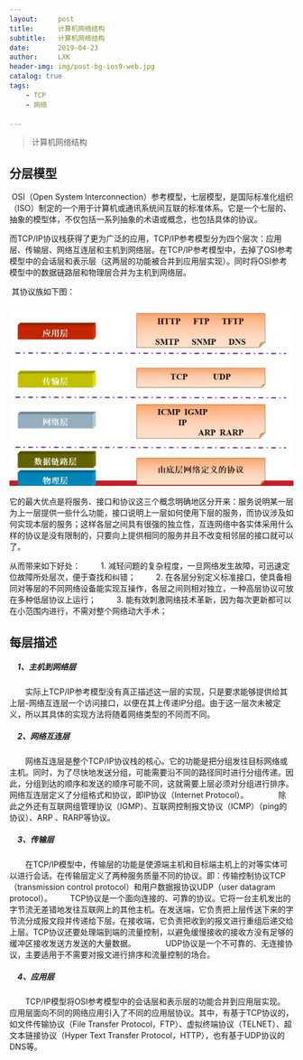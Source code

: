 ```yaml
---
layout:     post
title:      计算机网络结构
subtitle:   计算机网络结构
date:       2019-04-23
author:     LXK
header-img: img/post-bg-ios9-web.jpg
catalog: true
tags:
    - TCP
    - 网络

---
```


> 计算机网络结构



## 分层模型

​	OSI（Open System Interconnection）参考模型，七层模型，是国际标准化组织（ISO）制定的一个用于计算机或通讯系统间互联的标准体系。它是一个七层的、抽象的模型体，不仅包括一系列抽象的术语或概念，也包括具体的协议。 

​	而TCP/IP协议栈获得了更为广泛的应用，TCP/IP参考模型分为四个层次：应用层、传输层、网络互连层和主机到网络层。在TCP/IP参考模型中，去掉了OSI参考模型中的会话层和表示层（这两层的功能被合并到应用层实现）。同时将OSI参考模型中的数据链路层和物理层合并为主机到网络层。

​	其协议族如下图：

![image](https://raw.githubusercontent.com/liuxiaokaiA/liuxiaokaia.github.io/master/img/tcpip.jpg)

​	它的最大优点是将服务、接口和协议这三个概念明确地区分开来：服务说明某一层为上一层提供一些什么功能，接口说明上一层如何使用下层的服务，而协议涉及如何实现本层的服务；这样各层之间具有很强的独立性，互连网络中各实体采用什么样的协议是没有限制的，只要向上提供相同的服务并且不改变相邻层的接口就可以了。

从而带来如下好处： 　　 
 	1. 减轻问题的复杂程度，一旦网络发生故障，可迅速定位故障所处层次，便于查找和纠错； 　　 
 	2. 在各层分别定义标准接口，使具备相同对等层的不同网络设备能实现互操作，各层之间则相对独立，一种高层协议可放在多种低层协议上运行； 　　 
 	3. 能有效刺激网络技术革新，因为每次更新都可以在小范围内进行，不需对整个网络动大手术； 　　 



## 每层描述

##### 　1、主机到网络层　　

　　实际上TCP/IP参考模型没有真正描述这一层的实现，只是要求能够提供给其上层-网络互连层一个访问接口，以便在其上传递IP分组。由于这一层次未被定义，所以其具体的实现方法将随着网络类型的不同而不同。　　

##### 　2、网络互连层　　

　　网络互连层是整个TCP/IP协议栈的核心。它的功能是把分组发往目标网络或主机。同时，为了尽快地发送分组，可能需要沿不同的路径同时进行分组传递。因此，分组到达的顺序和发送的顺序可能不同，这就需要上层必须对分组进行排序。　　
　　网络互连层定义了分组格式和协议，即IP协议（Internet Protocol）。　　
　　除此之外还有互联网组管理协议（IGMP）、互联网控制报文协议（ICMP）（ping的协议）、ARP 、RARP等协议。

##### 　3、传输层　　

　　在TCP/IP模型中，传输层的功能是使源端主机和目标端主机上的对等实体可以进行会话。在传输层定义了两种服务质量不同的协议。即：传输控制协议TCP（transmission control protocol）和用户数据报协议UDP（user datagram protocol）。
　　TCP协议是一个面向连接的、可靠的协议。它将一台主机发出的字节流无差错地发往互联网上的其他主机。在发送端，它负责把上层传送下来的字节流分成报文段并传递给下层。在接收端，它负责把收到的报文进行重组后递交给上层。TCP协议还要处理端到端的流量控制，以避免缓慢接收的接收方没有足够的缓冲区接收发送方发送的大量数据。　　
　　UDP协议是一个不可靠的、无连接协议，主要适用于不需要对报文进行排序和流量控制的场合。　　

##### 　4、应用层　　

　　TCP/IP模型将OSI参考模型中的会话层和表示层的功能合并到应用层实现。　　
　　应用层面向不同的网络应用引入了不同的应用层协议。其中，有基于TCP协议的，如文件传输协议（File Transfer Protocol，FTP）、虚拟终端协议（TELNET）、超文本链接协议（Hyper Text Transfer Protocol，HTTP），也有基于UDP协议的DNS等。